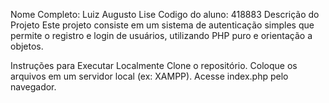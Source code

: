 
Nome Completo: Luiz Augusto Lise
Codigo do aluno: 418883
Descrição do Projeto
Este projeto consiste em um sistema de autenticação simples que permite o registro e login de usuários, utilizando PHP puro e orientação a objetos.

Instruções para Executar Localmente
Clone o repositório.
Coloque os arquivos em um servidor local (ex: XAMPP).
Acesse index.php pelo navegador.
